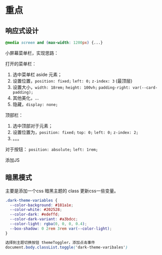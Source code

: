 # 重点

## 响应式设计

```css
@media screen and (max-width: 1200px) {...}
```

小屏幕菜单栏，实现思路：

打开的菜单栏：
1. 选中菜单栏 aside 元素；
2. 设置位置，`position: fixed;` `left: 0;` `z-index: 3` (最顶层)
3. 设置大小，`width: 18rem;` `height: 100vh;` `padding-right: var(--card-padding);`
4. 其他美化，...
5. 隐藏，`display: none;`

顶部栏：
1. 选中顶部对于元素；
2. 设置位置为，`position: fixed;` `top: 0;` `left: 0;` `z-index: 2;`
3. 。。。

对于按钮：
 `position: absolute;` `left: 1rem;`

添加JS

## 暗黑模式

主要是添加一个css 暗黑主题的 class 更新css一些变量。
``` css
.dark-theme-variables {
  --color-background: #181a1e;
  --color-white: #202528;
  --color-dark: #edeffd;
  --color-dark-variant: #a3bdcc;
  --color-light: rgba(0, 0, 0, 0.4);
  --box-shadow: 0 2rem 3rem var(--color-light);
}

选择到主题切换按钮 themeToggler，添加点击事件
document.body.classList.toggle('dark-theme-varibales')